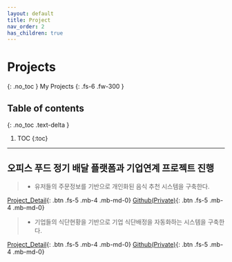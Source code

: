 ```yaml
---
layout: default
title: Project
nav_order: 2
has_children: true
---
```


# Projects
{: .no_toc }
My Projects
{: .fs-6 .fw-300 }

## Table of contents
{: .no_toc .text-delta }

1. TOC
{:toc}

---
## 오피스 푸드 정기 배달 플랫폼과 기업연계 프로젝트 진행
> - 유저들의 주문정보를 기반으로 개인화된 음식 추천 시스템을 구축한다.

[Project_Detail][reco_personal_kurrant_detail]{: .btn .fs-5 .mb-4 .mb-md-0}
[Github(Private)][reco_personal_kurrant_github]{: .btn .fs-5 .mb-4 .mb-md-0}

[reco_personal_kurrant_detail]: /docs/02_project/reco_personal_kurrant/
[reco_personal_kurrant_github]: https://github.com/jackmappotion/reco_personal_kurrant

> - 기업들의 식단현황을 기반으로 기업 식단배정을 자동화하는 시스템을 구축한다.

[Project_Detail][reco_corporation_kurrant_detail]{: .btn .fs-5 .mb-4 .mb-md-0}
[Github(Private)][reco_corporation_kurrant_github]{: .btn .fs-5 .mb-4 .mb-md-0}

[reco_corporation_kurrant_detail]: /docs/02_project/reco_corporation_kurrant/
[reco_corporation_kurrant_github]: https://github.com/jackmappotion/reco_corporation_kurrant
